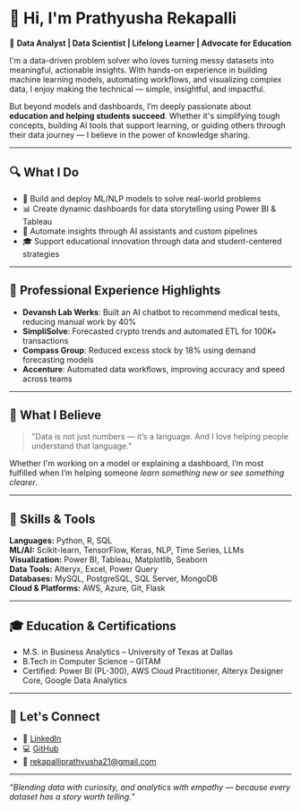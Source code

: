 # 👋 Hi, I'm Prathyusha Rekapalli

🎯 **Data Analyst | Data Scientist | Lifelong Learner | Advocate for Education**

I'm a data-driven problem solver who loves turning messy datasets into meaningful, actionable insights. With hands-on experience in building machine learning models, automating workflows, and visualizing complex data, I enjoy making the technical — simple, insightful, and impactful.

But beyond models and dashboards, I’m deeply passionate about **education and helping students succeed**. Whether it's simplifying tough concepts, building AI tools that support learning, or guiding others through their data journey — I believe in the power of knowledge sharing.

---

## 🔍 What I Do
- 🧠 Build and deploy ML/NLP models to solve real-world problems
- 📊 Create dynamic dashboards for data storytelling using Power BI & Tableau
- 🤖 Automate insights through AI assistants and custom pipelines
- 🎓 Support educational innovation through data and student-centered strategies

---

## 💼 Professional Experience Highlights
- **Devansh Lab Werks**: Built an AI chatbot to recommend medical tests, reducing manual work by 40%
- **SimpliSolve**: Forecasted crypto trends and automated ETL for 100K+ transactions
- **Compass Group**: Reduced excess stock by 18% using demand forecasting models
- **Accenture**: Automated data workflows, improving accuracy and speed across teams

---

## 💬 What I Believe
> "Data is not just numbers — it’s a language. And I love helping people understand that language."

Whether I'm working on a model or explaining a dashboard, I’m most fulfilled when I’m helping someone *learn something new* or *see something clearer*.

---

## 🔧 Skills & Tools
**Languages:** Python, R, SQL  
**ML/AI:** Scikit-learn, TensorFlow, Keras, NLP, Time Series, LLMs  
**Visualization:** Power BI, Tableau, Matplotlib, Seaborn  
**Data Tools:** Alteryx, Excel, Power Query  
**Databases:** MySQL, PostgreSQL, SQL Server, MongoDB  
**Cloud & Platforms:** AWS, Azure, Git, Flask

---

## 🎓 Education & Certifications
- M.S. in Business Analytics – University of Texas at Dallas  
- B.Tech in Computer Science – GITAM  
- Certified: Power BI (PL-300), AWS Cloud Practitioner, Alteryx Designer Core, Google Data Analytics

---

## 🤝 Let's Connect
- 🔗 [LinkedIn](https://www.linkedin.com/in/prathyusha-rekapalli/)
- 💻 [GitHub](https://github.com/PrathyushaRekapalli)
- 📧 rekapalliprathyusha21@gmail.com

---

_“Blending data with curiosity, and analytics with empathy — because every dataset has a story worth telling.”_
